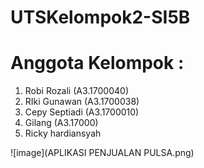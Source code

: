 # UTSKelompok2-SI5B

# Anggota Kelompok :
1. Robi Rozali        (A3.1700040)
2. RIki Gunawan       (A3.1700038)
3. Cepy Septiadi      (A3.1700010)
4. Gilang             (A3.17000)
5. Ricky hardiansyah

![image](APLIKASI PENJUALAN PULSA.png)
